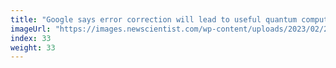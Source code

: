 ```yaml
---
title: "Google says error correction will lead to useful quantum computers"
imageUrl: "https://images.newscientist.com/wp-content/uploads/2023/02/23125456/SEI_145464808.jpg?width=600"
index: 33
weight: 33
---
```


